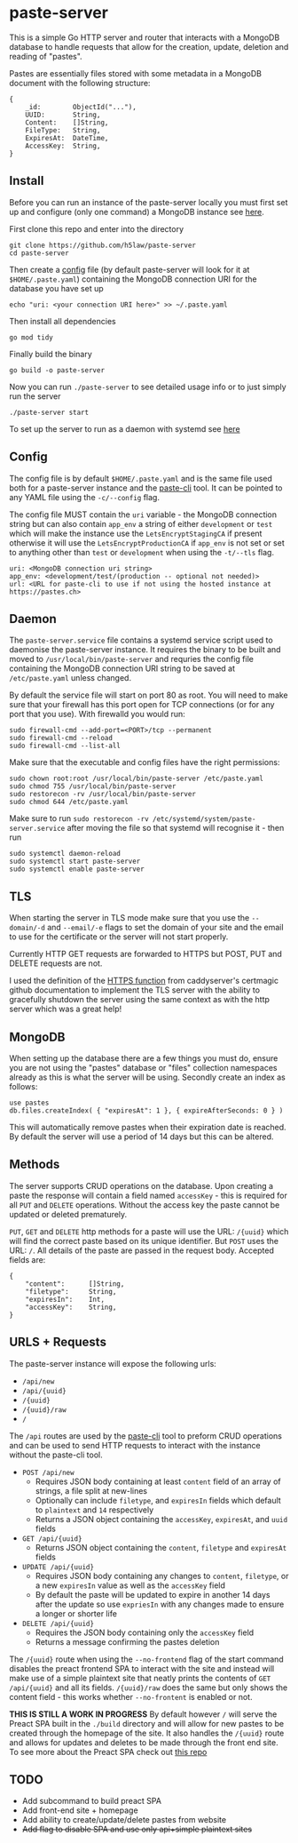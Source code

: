 # paste-server

This is a simple Go HTTP server and router that interacts with a MongoDB
database to handle requests that allow for the creation, update, deletion and
reading of "pastes".

Pastes are essentially files stored with some metadata in a MongoDB document
with the following structure:

```
{
    _id:        ObjectId("..."),
    UUID:       String,
    Content:    []String,
    FileType:   String,
    ExpiresAt:  DateTime,
    AccessKey:  String,
}
```

## Install

Before you can run an instance of the paste-server locally you must first
set up and configure (only one command) a MongoDB instance see [here](#MongoDB).


First clone this repo and enter into the directory

```
git clone https://github.com/h5law/paste-server
cd paste-server
```

Then create a [config](#Config) file (by default paste-server will look for it
at `$HOME/.paste.yaml`) containing the MongoDB connection URI for the database
you have set up
```
echo "uri: <your connection URI here>" >> ~/.paste.yaml
```

Then install all dependencies
```
go mod tidy
```

Finally build the binary
```
go build -o paste-server
```

Now you can run `./paste-server` to see detailed usage info or to just simply
run the server
```
./paste-server start
```

To set up the server to run as a daemon with systemd see [here](#Daemon)

## Config

The config file is by default `$HOME/.paste.yaml` and is the same file used
both for a paste-server instance and the [paste-cli](https://github.com/h5law/paste-cli)
tool. It can be pointed to any YAML file using the `-c/--config` flag.

The config file MUST contain the `uri` variable - the MongoDB connection string
but can also contain `app_env` a string of either `development` or `test` which
will make the instance use the `LetsEncryptStagingCA` if present otherwise it
will use the `LetsEncryptProductionCA` if `app_env` is not set or set to
anything other than `test` or `development` when using the `-t/--tls` flag.

```
uri: <MongoDB connection uri string>
app_env: <development/test/(production -- optional not needed)>
url: <URL for paste-cli to use if not using the hosted instance at https://pastes.ch>
```

## Daemon

The `paste-server.service` file contains a systemd service script used to
daemonise the paste-server instance. It requires the binary to be built and
moved to `/usr/local/bin/paste-server` and requries the config file containing
the MongoDB connection URI string to be saved at `/etc/paste.yaml` unless
changed.

By default the service file will start on port 80 as root. You will need to
make sure that your firewall has this port open for TCP connections (or for
any port that you use). With firewalld you would run:
```
sudo firewall-cmd --add-port=<PORT>/tcp --permanent
sudo firewall-cmd --reload
sudo firewall-cmd --list-all
```

Make sure that the executable and config files have the right permissions:
```
sudo chown root:root /usr/local/bin/paste-server /etc/paste.yaml
sudo chmod 755 /usr/local/bin/paste-server
sudo restorecon -rv /usr/local/bin/paste-server
sudo chmod 644 /etc/paste.yaml
```

Make sure to run `sudo restorecon -rv /etc/systemd/system/paste-server.service`
after moving the file so that systemd will recognise it - then run
```
sudo systemctl daemon-reload
sudo systemctl start paste-server
sudo systemctl enable paste-server
```

## TLS

When starting the server in TLS mode make sure that you use the `--domain/-d`
and `--email/-e` flags to set the domain of your site and the email to use for
the certificate or the server will not start properly.

Currently HTTP GET requests are forwarded to HTTPS but POST, PUT and DELETE
requests are not.

I used the definition of the [HTTPS function](https://github.com/caddyserver/certmagic/blob/76f61c2947a20d86ca37669dbdc0ed7a96fc6c5f/certmagic.go#L68)
from caddyserver's certmagic github documentation to implement the TLS server
with the ability to gracefully shutdown the server using the same context as
with the http server which was a great help!

## MongoDB

When setting up the database there are a few things you must do, ensure you
are not using the "pastes" database or "files" collection namespaces already as
this is what the server will be using. Secondly create an index as follows:

```
use pastes
db.files.createIndex( { "expiresAt": 1 }, { expireAfterSeconds: 0 } )
```

This will automatically remove pastes when their expiration date is reached.
By default the server will use a period of 14 days but this can be altered.

## Methods

The server supports CRUD operations on the database. Upon creating a paste the
response will contain a field named `accessKey` - this is required for all
`PUT` and `DELETE` operations. Without the access key the paste cannot be
updated or deleted prematurely.

`PUT`, `GET` and `DELETE` http methods for a paste will use the URL:
`/{uuid}` which will find the correct paste based on its unique identifier. But
`POST` uses the URL: `/`. All details of the paste are passed in the request
body. Accepted fields are:

```
{
    "content":      []String,
    "filetype":     String,
    "expiresIn":    Int,
    "accessKey":    String,
}
```

## URLS + Requests

The paste-server instance will expose the following urls:
 - `/api/new`
 - `/api/{uuid}`
 - `/{uuid}`
 - `/{uuid}/raw`
 - `/`

The `/api` routes are used by the [paste-cli](https://github.com/h5law/paste-cli)
tool to preform CRUD operations and can be used to send HTTP requests to
interact with the instance without the paste-cli tool.

- `POST /api/new`
  - Requires JSON body containing at least `content` field of an array of
strings, a file split at new-lines
  - Optionally can include `filetype`, and `expiresIn` fields which default to
`plaintext` and `14` respectively
  - Returns a JSON object containing the `accessKey`, `expiresAt`, and `uuid`
fields
- `GET /api/{uuid}`
  - Returns JSON object containing the `content`, `filetype` and `expiresAt`
fields
- `UPDATE /api/{uuid}`
  - Requires JSON body containing any changes to `content`, `filetype`, or a
new `expiresIn` value as well as the `accessKey` field
  - By default the paste will be updated to expire in another 14 days after the
update so use `expriesIn` with any changes made to ensure a longer or shorter
life
- `DELETE /api/{uuid}`
  - Requires the JSON body containing only the `accessKey` field
  - Returns a message confirming the pastes deletion

The `/{uuid}` route when using the `--no-frontend` flag of the start command
disables the preact frontend SPA to interact with the site and instead will
make use of a simple plaintext site that neatly prints the contents of
`GET /api/{uuid}` and all its fields. `/{uuid}/raw` does the same but only
shows the content field - this works whether `--no-frontent` is enabled or not.

**THIS IS STILL A WORK IN PROGRESS** By default however `/` will serve the
Preact SPA built in the `./build` directory and will allow for new pastes to be
created through the homepage of the site. It also handles the `/{uuid}` route
and allows for updates and deletes to be made through the front end site. To
see more about the Preact SPA check out [this repo](https://github.com/h5law/paste-site)

## TODO

- Add subcommand to build preact SPA
- Add front-end site + homepage
- Add ability to create/update/delete pastes from website
- ~~Add flag to disable SPA and use only api+simple plaintext sites~~
